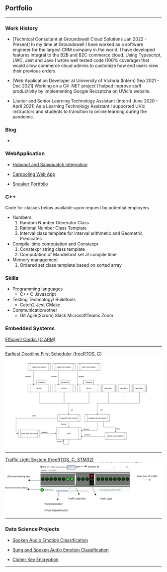 ## Portfolio

---

### Work History 
- [Technical Consultant at Groundswell Cloud Solutions Jan 2022 - Present]
  In my time at Groundswell I have worked as a software engineer for the largest CRM company in the world. 
  I have developed features integral to the B2B and B2C commerce cloud. Using Typescript, LWC, Jest and Java I wrote well tested code (100% coverage) that would allow commerce cloud admins to customize how end users view their previous orders.  

- [Web Application Developer at University of Victoria (Intern) Sep 2021 - Dec 2021]
  Working on a C# .NET project I helped improve staff productivity by implementing Google Recaptcha on 
  UVic's website.  

- [Junior and Senior Learning Technology Assistant (Intern) June 2020 - April 2021]
  As a Learning Technology Assistant I supported UVic instructors and students to transition to online learning during the pandemic. 


### Blog 
  - 

### WebApplication

- [Hubspot and Saasquatch integration](https://github.com/SENG499-team-2/SaaSquatch-HubSpot-integration)

- [Carpooling Web App](https://carpoolcanada.herokuapp.com/)

- [Sneaker Portfolio](https://github.com/MAsimSENG/seng350f19-project-2-3/)


### C++ 
 Code for classes below available upon request by potential employers. 
  - Numbers  
    1. Random Number Generator Class
    2. Rational Number Class Template
    3. Interval class template for interval arithmetic and Geometric Predicates
  - Compile-time computation and Constexpr 
    1. Constexpr string class template
    2. Computation of Mandelbrot set at compile time
  - Memory management 
    1. Ordered set class template based on sorted array

### Skills
  - Programming languages 
    - C++   C    Javascript 
  - Testing Technology/ Buildtools  
    - Catch2    Jest    CMake 
  - Communication/other 
     - Git   Agile(Scrum)   Slack   MicrosoftTeams    Zoom   

### Embedded Systems

[Efficient Cordic (C,ARM)](https://github.com/MAsimSENG/Cordic)

---

[Earliest Deadline First Scheduler (freeRTOS, C)](/pdf/EDF_FOR_PORTFOLIO.pdf)
<img src="images/EDF_IMAGE.png?raw=true"/>

---
[Traffic Light System (freeRTOS, C, STM32)](/pdf/TLS_FOR_PORTFOLIO.pdf)
<img src="images/traffic_light_interface.png?raw=true"/>

---

### Data Science Projects

- [Spoken Audio Emotion Classification](/pdf/SpokenEmotion.pdf)

- [Sung and Spoken Audio Emotion Classification](/pdf/Spoken_Sung.pdf)

- [Cipher Key Encryption](https://github.com/MAsimSENG/Ciphers_Genetic_algorithm)


---

